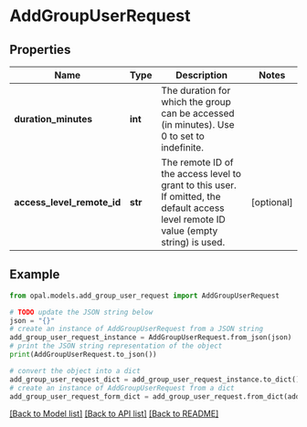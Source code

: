 # AddGroupUserRequest


## Properties

Name | Type | Description | Notes
------------ | ------------- | ------------- | -------------
**duration_minutes** | **int** | The duration for which the group can be accessed (in minutes). Use 0 to set to indefinite. | 
**access_level_remote_id** | **str** | The remote ID of the access level to grant to this user. If omitted, the default access level remote ID value (empty string) is used. | [optional] 

## Example

```python
from opal.models.add_group_user_request import AddGroupUserRequest

# TODO update the JSON string below
json = "{}"
# create an instance of AddGroupUserRequest from a JSON string
add_group_user_request_instance = AddGroupUserRequest.from_json(json)
# print the JSON string representation of the object
print(AddGroupUserRequest.to_json())

# convert the object into a dict
add_group_user_request_dict = add_group_user_request_instance.to_dict()
# create an instance of AddGroupUserRequest from a dict
add_group_user_request_form_dict = add_group_user_request.from_dict(add_group_user_request_dict)
```
[[Back to Model list]](../README.md#documentation-for-models) [[Back to API list]](../README.md#documentation-for-api-endpoints) [[Back to README]](../README.md)


